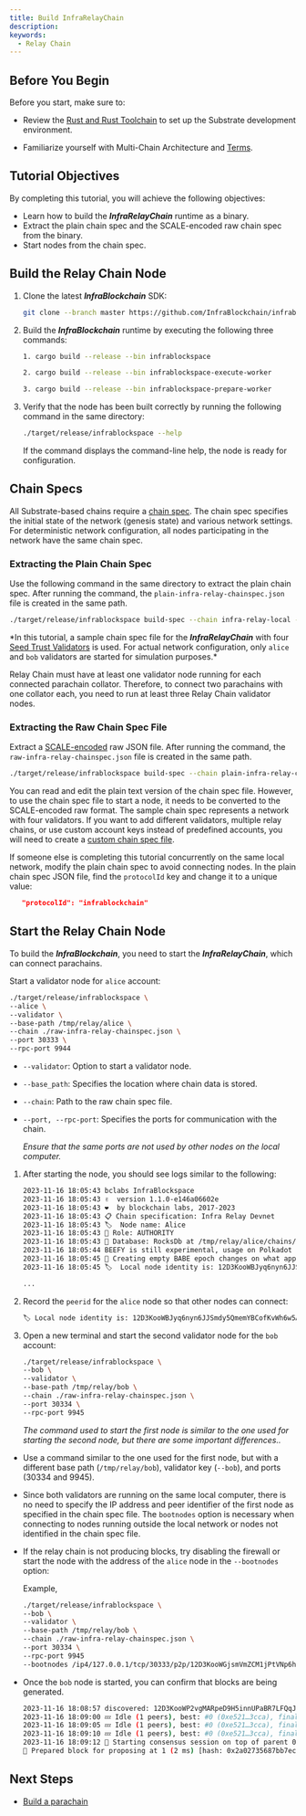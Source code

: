 ```yaml
---
title: Build InfraRelayChain
description:
keywords:
  - Relay Chain
---
```


## Before You Begin

Before you start, make sure to:

- Review the [Rust and Rust Toolchain](../../learn/substrate/tutorials/install/rust-toolchain.md) to set up the Substrate development environment.

- Familiarize yourself with Multi-Chain Architecture and [Terms](../../learn/architecture/architecture.md).

## Tutorial Objectives

By completing this tutorial, you will achieve the following objectives:

- Learn how to build the **_InfraRelayChain_** runtime as a binary.
- Extract the plain chain spec and the SCALE-encoded raw chain spec from the binary.
- Start nodes from the chain spec.

## Build the Relay Chain Node

1. Clone the latest **_InfraBlockchain_** SDK:

   ```bash
   git clone --branch master https://github.com/InfraBlockchain/infrablockchain-substrate.git
   ```

2. Build the **_InfraBlockchain_** runtime by executing the following three commands:

   ```bash
   1. cargo build --release --bin infrablockspace

   2. cargo build --release --bin infrablockspace-execute-worker

   3. cargo build --release --bin infrablockspace-prepare-worker
   ```

3. Verify that the node has been built correctly by running the following command in the same directory:

   ```bash
   ./target/release/infrablockspace --help
   ```

   If the command displays the command-line help, the node is ready for configuration.

## Chain Specs

All Substrate-based chains require a [chain spec](../../learn/substrate/build/chain-spec.md). The chain spec specifies the initial state of the network (genesis state) and various network settings. For deterministic network configuration, all nodes participating in the network have the same chain spec.

### Extracting the Plain Chain Spec

Use the following command in the same directory to extract the plain chain spec. After running the command, the `plain-infra-relay-chainspec.json` file is created in the same path.

```bash
./target/release/infrablockspace build-spec --chain infra-relay-local --disable-default-bootnode > plain-infra-relay-chainspec.json
```

\*In this tutorial, a sample chain spec file for the **_InfraRelayChain_** with four [Seed Trust Validators](../../learn/protocol/proof-of-transaction.md#블록-생성자밸리데이터-풀) is used. For actual network configuration, only `alice` and `bob` validators are started for simulation purposes.\*

Relay Chain must have at least one validator node running for each connected parachain collator. Therefore, to connect two parachains with one collator each, you need to run at least three Relay Chain validator nodes.

### Extracting the Raw Chain Spec File

Extract a [SCALE-encoded](../../learn/substrate/learn/frame/scale-codec.md) raw JSON file. After running the command, the `raw-infra-relay-chainspec.json` file is created in the same path.

```bash
./target/release/infrablockspace build-spec --chain plain-infra-relay-chainspec.json --disable-default-bootnode --raw > raw-infra-relay-chainspec.json
```

You can read and edit the plain text version of the chain spec file. However, to use the chain spec file to start a node, it needs to be converted to the SCALE-encoded raw format. The sample chain spec represents a network with four validators. If you want to add different validators, multiple relay chains, or use custom account keys instead of predefined accounts, you will need to create a [custom chain spec file](../../learn/substrate/build/chain-spec.md#커스텀-체인-스펙-생성하기).

If someone else is completing this tutorial concurrently on the same local network, modify the plain chain spec to avoid connecting nodes. In the plain chain spec JSON file, find the `protocolId` key and change it to a unique value:

```json
   "protocolId": "infrablockchain"
```

## Start the Relay Chain Node

To build the **_InfraBlockchain_**, you need to start the **_InfraRelayChain_**, which can connect parachains.

Start a validator node for `alice` account:

```bash
./target/release/infrablockspace \
--alice \
--validator \
--base-path /tmp/relay/alice \
--chain ./raw-infra-relay-chainspec.json \
--port 30333 \
--rpc-port 9944
```

- `--validator`: Option to start a validator node.
- `--base_path`: Specifies the location where chain data is stored.
- `--chain`: Path to the raw chain spec file.
- `--port, --rpc-port`: Specifies the ports for communication with the chain.

  _Ensure that the same ports are not used by other nodes on the local computer._

1. After starting the node, you should see logs similar to the following:

   ```bash
   2023-11-16 18:05:43 bclabs InfraBlockspace
   2023-11-16 18:05:43 ✌️  version 1.1.0-e146a06602e
   2023-11-16 18:05:43 ❤️  by blockchain labs, 2017-2023
   2023-11-16 18:05:43 📋 Chain specification: Infra Relay Devnet
   2023-11-16 18:05:43 🏷  Node name: Alice
   2023-11-16 18:05:43 👤 Role: AUTHORITY
   2023-11-16 18:05:43 💾 Database: RocksDb at /tmp/relay/alice/chains/infra_relay_devnet/db/full
   2023-11-16 18:05:44 BEEFY is still experimental, usage on Polkadot network is discouraged.
   2023-11-16 18:05:45 👶 Creating empty BABE epoch changes on what appears to be first startup.
   2023-11-16 18:05:45 🏷  Local node identity is: 12D3KooWBJyq6nyn6JJSmdy5QmemYBCofKvWh6w5Am6p33tYzxu1

   ...
   ```

2. Record the `peerid` for the `alice` node so that other nodes can connect:

   ```bash
   🏷 Local node identity is: 12D3KooWBJyq6nyn6JJSmdy5QmemYBCofKvWh6w5Am6p33tYzxu1
   ```

3. Open a new terminal and start the second validator node for the `bob` account:

   ```bash
   ./target/release/infrablockspace \
   --bob \
   --validator \
   --base-path /tmp/relay/bob \
   --chain ./raw-infra-relay-chainspec.json \
   --port 30334 \
   --rpc-port 9945
   ```

   _The command used to start the first node is similar to the one used for starting the second node, but there are some important differences.._

- Use a command similar to the one used for the first node, but with a different base path (`/tmp/relay/bob`), validator key (`--bob`), and ports (30334 and 9945).
- Since both validators are running on the same local computer, there is no need to specify the IP address and peer identifier of the first node as specified in the chain spec file. The `bootnodes` option is necessary when connecting to nodes running outside the local network or nodes not identified in the chain spec file.

- If the relay chain is not producing blocks, try disabling the firewall or start the node with the address of the `alice` node in the `--bootnodes` option:

  Example,

  ```bash
  ./target/release/infrablockspace \
  --bob \
  --validator \
  --base-path /tmp/relay/bob \
  --chain ./raw-infra-relay-chainspec.json \
  --port 30334 \
  --rpc-port 9945
  --bootnodes /ip4/127.0.0.1/tcp/30333/p2p/12D3KooWGjsmVmZCM1jPtVNp6hRbbkGBK3LADYNniJAKJ19NUYiq
  ```

- Once the `bob` node is started, you can confirm that blocks are being generated.

  ```bash
  2023-11-16 18:08:57 discovered: 12D3KooWP2vgMARpeD9H5innUPaBR7LFQqJSP6dX4TRS9DtkqsBQ /ip4/172.16.72.194/tcp/30334
  2023-11-16 18:09:00 💤 Idle (1 peers), best: #0 (0xe521…3cca), finalized #0 (0xe521…3cca), ⬇ 1.5kiB/s ⬆ 1.5kiB/s
  2023-11-16 18:09:05 💤 Idle (1 peers), best: #0 (0xe521…3cca), finalized #0 (0xe521…3cca), ⬇ 0.2kiB/s ⬆ 0.2kiB/s
  2023-11-16 18:09:10 💤 Idle (1 peers), best: #0 (0xe521…3cca), finalized #0 (0xe521…3cca), ⬇ 0 ⬆ 0
  2023-11-16 18:09:12 🙌 Starting consensus session on top of parent 0xe5212b368879d4a38e84693a0f1582402ac100948a895217823de534cf753cca
  🎁 Prepared block for proposing at 1 (2 ms) [hash: 0x2a02735687bb7ec53f34e17424a313b8b05ecce8ac855216dfae3c254980efdc; parent_hash: 0xe521…3cca; extrinsics (2): [0x62c3…6593, 0xf265…0515]
  ```

## Next Steps

- [Build a parachain](./build-a-parachain.md)
